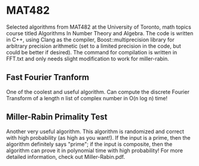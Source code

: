 # MAT482
Selected algorithms from MAT482 at the University of Toronto, math topics course titled Algorithms In Number Theory and Algebra. The code is written in C++, using Clang as the compiler, Boost::multiprecision library for arbitrary precision arithmetic (set to a limited precision in the code, but could be better if desired). The command for compilation is written in FFT.txt and only needs slight modification to work for miller-rabin.

## Fast Fourier Tranform
One of the coolest and useful algorithm. Can compute the discrete Fourier Transform of a length n list of complex number in O(n log n) time!

## Miller-Rabin Primality Test
Another very useful algorithm. This algorithm is randomized and correct with high probability (as high as you want!). If the input is a prime, then the algorithm definitely says "prime"; if the input is composite, then the algorithm can prove it in polynomial time with high probability! For more detailed information, check out Miller-Rabin.pdf.
